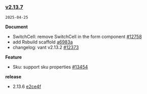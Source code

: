 ### [v2.13.7](https://github.com/vant-ui/vant/compare/v2.13.2...v2.13.7)

`2025-04-25`

**Document**

- SwitchCell: remove SwitchCell in the form component [#12758](https://github.com/vant-ui/vant/issues/12758)
- add Rsbuild scaffold [a6983a](https://github.com/vant-ui/vant/commit/a6983a5ca2c6e4d9ff5410ae3cf6bb57a5ef2acc)
- changelog: vant v2.13.2 [#12373](https://github.com/vant-ui/vant/issues/12373)

**Feature**

- Sku: support sku properties [#13454](https://github.com/vant-ui/vant/issues/13454)

**release**

- 2.13.6 [e2ce4f](https://github.com/vant-ui/vant/commit/e2ce4fc397d8b9e6aa7ea292e9f1871c62517e32)
